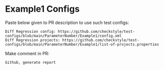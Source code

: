 # Example1 Configs
Paste below given to PR description to use such test configs:
```
Diff Regression config: https://github.com/checkstyle/test-configs/blob/main/ParameterNumber/Example1/config.xml
Diff Regression projects: https://github.com/checkstyle/test-configs/blob/main/ParameterNumber/Example1/list-of-projects.properties
```
Make comment in PR:
```
Github, generate report
```
